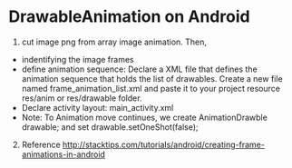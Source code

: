 # DrawableAnimation on Android
1. cut image png from array image animation. Then, 
+ indentifying the image frames
+ define animation sequence:
  Declare a XML file that defines the animation sequence that holds the list of drawables. Create a new file named  frame_animation_list.xml  and paste it to your project resource res/anim or res/drawable folder.
    <?xml version="1.0" encoding="utf-8"?>
    <animation-list xmlns:android="http://schemas.android.com/apk/res/android" android:oneshot="false">
	      <item android:drawable="@drawable/frame1" android:duration="100" />
	      <item android:drawable="@drawable/frame2" android:duration="100" />
	      <item android:drawable="@drawable/frame3" android:duration="100" />
	      <item android:drawable="@drawable/frame4" android:duration="100" />
	      <item android:drawable="@drawable/frame5" android:duration="100" />
	      <item android:drawable="@drawable/frame6" android:duration="100" />
	      <item android:drawable="@drawable/frame7" android:duration="100" />
	      <item android:drawable="@drawable/frame8" android:duration="100" />
	      <item android:drawable="@drawable/frame9" android:duration="100" />
        <item android:drawable="@drawable/frame10" android:duration="100" />
    </animation-list>
+ Declare activity layout: main_activity.xml
+ Note: To Animation move continues, we create AnimationDrawble drawable; and set drawable.setOneShot(false);
2. Reference
      http://stacktips.com/tutorials/android/creating-frame-animations-in-android

  
